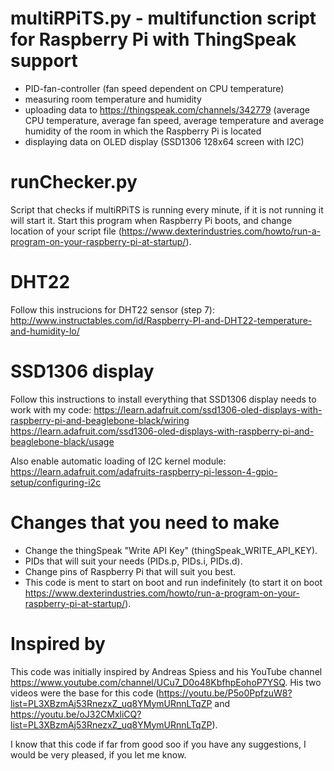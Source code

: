 # multiRPiTS.py - multifunction script for Raspberry Pi with ThingSpeak support
- PID-fan-controller (fan speed dependent on CPU temperature)
- measuring room temperature and humidity
- uploading data to https://thingspeak.com/channels/342779 (average CPU temperature, average fan speed, average temperature and average humidity of the room in which the Raspberry Pi is located
- displaying data on OLED display (SSD1306 128x64 screen with I2C)

# runChecker.py
Script that checks if multiRPiTS is running every minute, if it is not running it will start it.
Start this program when Raspberry Pi boots, and change location of your script file (https://www.dexterindustries.com/howto/run-a-program-on-your-raspberry-pi-at-startup/).

# DHT22
Follow this instrucions for DHT22 sensor (step 7):
http://www.instructables.com/id/Raspberry-PI-and-DHT22-temperature-and-humidity-lo/

# SSD1306 display
Follow this instructions to install everything that SSD1306 display needs to work with my code:
https://learn.adafruit.com/ssd1306-oled-displays-with-raspberry-pi-and-beaglebone-black/wiring
https://learn.adafruit.com/ssd1306-oled-displays-with-raspberry-pi-and-beaglebone-black/usage

Also enable automatic loading of I2C kernel module:
https://learn.adafruit.com/adafruits-raspberry-pi-lesson-4-gpio-setup/configuring-i2c

# Changes that you need to make
- Change the thingSpeak "Write API Key" (thingSpeak_WRITE_API_KEY).
- PIDs that will suit your needs (PIDs.p, PIDs.i, PIDs.d).
- Change pins of Raspberry Pi that will suit you best.
- This code is ment to start on boot and run indefinitely (to start it on boot https://www.dexterindustries.com/howto/run-a-program-on-your-raspberry-pi-at-startup/).

# Inspired by
This code was initially inspired by Andreas Spiess and his YouTube channel https://www.youtube.com/channel/UCu7_D0o48KbfhpEohoP7YSQ.
His two videos were the base for this code (https://youtu.be/P5o0PpfzuW8?list=PL3XBzmAj53RnezxZ_uq8YMymURnnLTqZP and https://youtu.be/oJ32CMxliCQ?list=PL3XBzmAj53RnezxZ_uq8YMymURnnLTqZP).

I know that this code if far from good soo if you have any suggestions, I would be very pleased, if you let me know.
